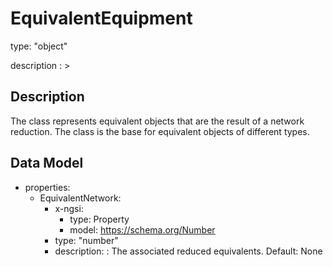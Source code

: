 # EquivalentEquipment
type: "object"
description : >
## Description
The class represents equivalent objects that are the result of a network reduction. The class is the base for equivalent objects of different types.

## Data Model
  - properties:
    - EquivalentNetwork:
      - x-ngsi:
        - type: Property
        - model: https://schema.org/Number
      - type: "number"
      - description: : The associated reduced equivalents. Default: None
